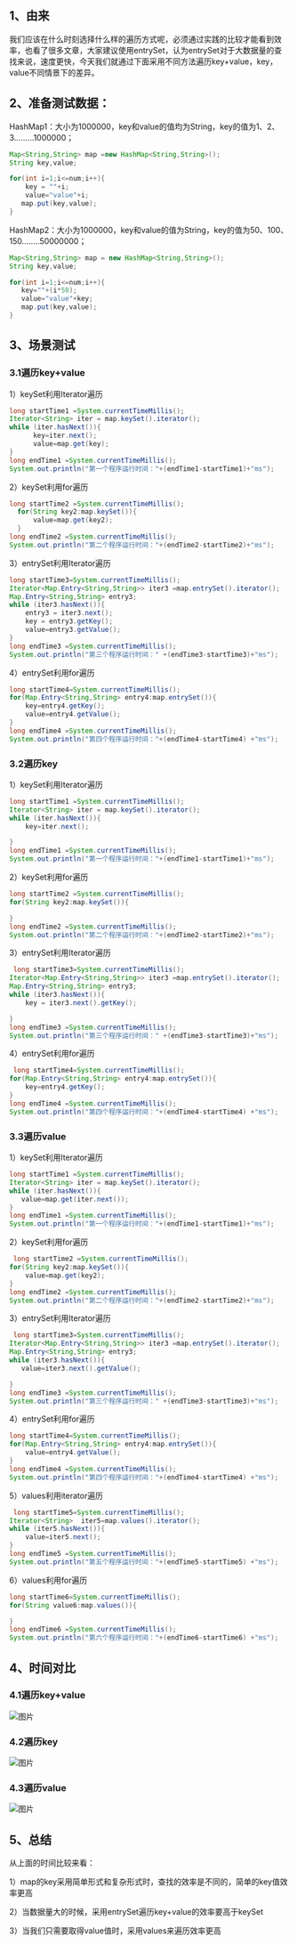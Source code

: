 ## 1、由来

我们应该在什么时刻选择什么样的遍历方式呢，必须通过实践的比较才能看到效率，也看了很多文章，大家建议使用entrySet，认为entrySet对于大数据量的查找来说，速度更快，今天我们就通过下面采用不同方法遍历key+value，key，value不同情景下的差异。

## 2、准备测试数据：

HashMap1：大小为1000000，key和value的值均为String，key的值为1、2、3.........1000000；

```java
Map<String,String> map =new HashMap<String,String>();
String key,value;

for(int i=1;i<=num;i++){
    key = ""+i;
    value="value"+i;
   map.put(key,value);
}
```

HashMap2：大小为1000000，key和value的值为String，key的值为50、100、150........50000000；

```java
Map<String,String> map = new HashMap<String,String>();
String key,value;

for(int i=1;i<=num;i++){
   key=""+(i*50);
   value="value"+key;
   map.put(key,value);
}
```

## 3、场景测试

### 3.1遍历key+value

1）keySet利用Iterator遍历

```java
long startTime1 =System.currentTimeMillis();
Iterator<String> iter = map.keySet().iterator();
while (iter.hasNext()){
      key=iter.next();
      value=map.get(key);
}
long endTime1 =System.currentTimeMillis();
System.out.println("第一个程序运行时间："+(endTime1-startTime1)+"ms");
```

2）keySet利用for遍历

```java
long startTime2 =System.currentTimeMillis();
  for(String key2:map.keySet()){
      value=map.get(key2);
  }
long endTime2 =System.currentTimeMillis();
System.out.println("第二个程序运行时间："+(endTime2-startTime2)+"ms");
```

3）entrySet利用Iterator遍历

```java
long startTime3=System.currentTimeMillis();
Iterator<Map.Entry<String,String>> iter3 =map.entrySet().iterator();
Map.Entry<String,String> entry3;
while (iter3.hasNext()){
    entry3 = iter3.next();
    key = entry3.getKey();
    value=entry3.getValue();
}
long endTime3 =System.currentTimeMillis();
System.out.println("第三个程序运行时间：" +(endTime3-startTime3)+"ms");
```

4）entrySet利用for遍历

```java
long startTime4=System.currentTimeMillis();
for(Map.Entry<String,String> entry4:map.entrySet()){
    key=entry4.getKey();
    value=entry4.getValue();
}
long endTime4 =System.currentTimeMillis();
System.out.println("第四个程序运行时间："+(endTime4-startTime4) +"ms");
```

### 3.2遍历key

1）keySet利用Iterator遍历

```java
long startTime1 =System.currentTimeMillis();
Iterator<String> iter = map.keySet().iterator();
while (iter.hasNext()){
    key=iter.next();

}
long endTime1 =System.currentTimeMillis();
System.out.println("第一个程序运行时间："+(endTime1-startTime1)+"ms");
```

2）keySet利用for遍历

```java
long startTime2 =System.currentTimeMillis();
for(String key2:map.keySet()){

}
long endTime2 =System.currentTimeMillis();
System.out.println("第二个程序运行时间："+(endTime2-startTime2)+"ms");
```

3）entrySet利用Iterator遍历

```java
 long startTime3=System.currentTimeMillis();
Iterator<Map.Entry<String,String>> iter3 =map.entrySet().iterator();
Map.Entry<String,String> entry3;
while (iter3.hasNext()){
    key = iter3.next().getKey();

}
long endTime3 =System.currentTimeMillis();
System.out.println("第三个程序运行时间：" +(endTime3-startTime3)+"ms");
```

4）entrySet利用for遍历

```java
 long startTime4=System.currentTimeMillis();
for(Map.Entry<String,String> entry4:map.entrySet()){
    key=entry4.getKey();
}
long endTime4 =System.currentTimeMillis();
System.out.println("第四个程序运行时间："+(endTime4-startTime4) +"ms");
```

### 3.3遍历value

1）keySet利用Iterator遍历

```java
long startTime1 =System.currentTimeMillis();
Iterator<String> iter = map.keySet().iterator();
while (iter.hasNext()){
   value=map.get(iter.next());
}
long endTime1 =System.currentTimeMillis();
System.out.println("第一个程序运行时间："+(endTime1-startTime1)+"ms");
```

2）keySet利用for遍历

```java
 long startTime2 =System.currentTimeMillis();
for(String key2:map.keySet()){
    value=map.get(key2);
}
long endTime2 =System.currentTimeMillis();
System.out.println("第二个程序运行时间："+(endTime2-startTime2)+"ms");
```

3）entrySet利用Iterator遍历

```java
 long startTime3=System.currentTimeMillis();
Iterator<Map.Entry<String,String>> iter3 =map.entrySet().iterator();
Map.Entry<String,String> entry3;
while (iter3.hasNext()){
   value=iter3.next().getValue();

}
long endTime3 =System.currentTimeMillis();
System.out.println("第三个程序运行时间：" +(endTime3-startTime3)+"ms");
```

4）entrySet利用for遍历

```java
long startTime4=System.currentTimeMillis();
for(Map.Entry<String,String> entry4:map.entrySet()){
    value=entry4.getValue();
}
long endTime4 =System.currentTimeMillis();
System.out.println("第四个程序运行时间："+(endTime4-startTime4) +"ms");
```

5）values利用iterator遍历

```java
 long startTime5=System.currentTimeMillis();
Iterator<String>  iter5=map.values().iterator();
while (iter5.hasNext()){
    value=iter5.next();
}
long endTime5 =System.currentTimeMillis();
System.out.println("第五个程序运行时间："+(endTime5-startTime5) +"ms");
```

6）values利用for遍历

```java
long startTime6=System.currentTimeMillis();
for(String value6:map.values()){

}
long endTime6 =System.currentTimeMillis();
System.out.println("第六个程序运行时间："+(endTime6-startTime6) +"ms");
```

## 4、时间对比

### 4.1遍历key+value

![图片](https://mmbiz.qpic.cn/mmbiz_png/8KKrHK5ic6XC01gAmYI0ZcjEiaZevYjnzMneicrFSsZkUfTUHH09ANrRwTc2vObEQ8GfVDlIYiaicybzqlaYakdxKkQ/640?wx_fmt=png&tp=webp&wxfrom=5&wx_lazy=1&wx_co=1)

### 4.2遍历key 

![图片](https://mmbiz.qpic.cn/mmbiz_png/8KKrHK5ic6XC01gAmYI0ZcjEiaZevYjnzMagBYeicHczxfLcnYS47jGGhUfoibOlyWzA4c3DEaNPzDKUjPkj8nqUnA/640?wx_fmt=png&tp=webp&wxfrom=5&wx_lazy=1&wx_co=1)

### 4.3遍历value 

![图片](https://mmbiz.qpic.cn/mmbiz_png/8KKrHK5ic6XC01gAmYI0ZcjEiaZevYjnzMNVH0TXXh0NicgkdlNWMKKmqFIyZDCuLQZfjsicepvYcaa2DNW8dib05aw/640?wx_fmt=png&tp=webp&wxfrom=5&wx_lazy=1&wx_co=1)

## 5、总结 

从上面的时间比较来看：

1）map的key采用简单形式和复杂形式时，查找的效率是不同的，简单的key值效率更高

2）当数据量大的时候，采用entrySet遍历key+value的效率要高于keySet

3）当我们只需要取得value值时，采用values来遍历效率更高